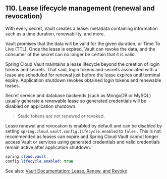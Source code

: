 ## 110. Lease lifecycle management (renewal and revocation)

With every secret, Vault creates a lease: metadata containing information such as a time duration, renewability, and more.

Vault promises that the data will be valid for the given duration, or Time To Live (TTL). Once the lease is expired, Vault can revoke the data, and the consumer of the secret can no longer be certain that it is valid.

Spring Cloud Vault maintains a lease lifecycle beyond the creation of login tokens and secrets. That said, login tokens and secrets associated with a lease are scheduled for renewal just before the lease expires until terminal expiry. Application shutdown revokes obtained login tokens and renewable leases.

Secret service and database backends (such as MongoDB or MySQL) usually generate a renewable lease so generated credentials will be disabled on application shutdown.

> Static tokens are not renewed or revoked.

Lease renewal and revocation is enabled by default and can be disabled by setting  `spring.cloud.vault.config.lifecycle.enabled`  to  `false` . This is not recommended as leases can expire and Spring Cloud Vault cannot longer access Vault or services using generated credentials and valid credentials remain active after application shutdown.

```java
spring.cloud.vault:
config.lifecycle.enabled: true
```

See also: [Vault Documentation: Lease, Renew, and Revoke](https://www.vaultproject.io/docs/concepts/lease.html)
